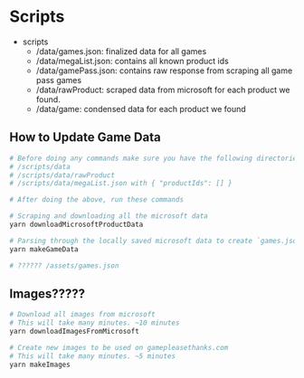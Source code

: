 # Scripts


- scripts
  - /data/games.json: finalized data for all games
  - /data/megaList.json: contains all known product ids
  - /data/gamePass.json: contains raw response from scraping all game pass games
  - /data/rawProduct: scraped data from microsoft for each product we found.
  - /data/game: condensed data for each product we found


## How to Update Game Data

```sh
# Before doing any commands make sure you have the following directories and files
# /scripts/data
# /scripts/data/rawProduct
# /scripts/data/megaList.json with { "productIds": [] }

# After doing the above, run these commands

# Scraping and downloading all the microsoft data
yarn downloadMicrosoftProductData

# Parsing through the locally saved microsoft data to create `games.json` with the minimum necessary data
yarn makeGameData

# ?????? /assets/games.json
```
## Images?????

```sh
# Download all images from microsoft
# This will take many minutes. ~10 minutes
yarn downloadImagesFromMicrosoft

# Create new images to be used on gamepleasethanks.com
# This will take many minutes. ~5 minutes
yarn makeImages
```